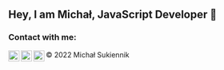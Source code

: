 ## Hey, I am Michał, JavaScript Developer 👋 

### Contact with me:

[<img align="left" alt="codeSTACKr | Twitter" width="22px" src="https://cdn.jsdelivr.net/npm/simple-icons@v3/icons/twitter.svg" />][twitter]
[<img align="left" alt="codeSTACKr | LinkedIn" width="22px" src="https://cdn.jsdelivr.net/npm/simple-icons@v3/icons/linkedin.svg" />][linkedin]
[<img align="left" alt="codeSTACKr | WhatsApp" width="22px" src="https://cdn.jsdelivr.net/npm/simple-icons@v3/icons/microsoftoutlook.svg" />][whatsapp]

[twitter]: https://twitter.com/sukiennikmichal
[linkedin]: https://www.linkedin.com/in/micha%C5%82-sukiennik-108a2b225/
[whatsapp]: mailto:michal.sukiennik.contact@gmail.com
© 2022 Michał Sukiennik
